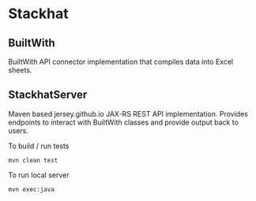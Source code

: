 # Stackhat

## BuiltWith

BuiltWith API connector implementation that compiles data into Excel sheets.

## StackhatServer

Maven based jersey.github.io JAX-RS REST API implementation.
Provides endpoints to interact with BuiltWith classes and provide output back to users.

To build / run tests

`mvn clean test`

To run local server

`mvn exec:java`